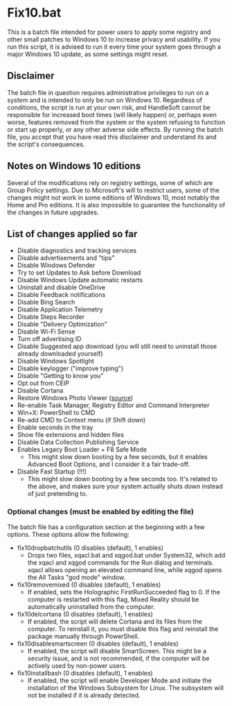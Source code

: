 # Fix10.bat

This is a batch file intended for power users to apply some registry and other small patches to Windows 10 to increase privacy and usability. If you run this script, it is advised to run it every time your system goes through a major Windows 10 update, as some settings might reset.

## Disclaimer

The batch file in question requires administrative privileges to run on a system and is intended to only be run on Windows 10. Regardless of conditions, the script is run at your own risk, and HandleSoft cannot be responsible for increased boot times (will likely happen) or, perhaps even worse, features removed from the system or the system refusing to function or start up properly, or any other adverse side effects. By running the batch file, you accept that you have read this disclaimer and understand its and the script's consequences.

## Notes on Windows 10 editions

Several of the modifications rely on registry settings, some of which are Group Policy settings. Due to Microsoft's will to restrict users, some of the changes might not work in some editions of Windows 10, most notably the Home and Pro editions. It is also impossible to guarantee the functionality of the changes in future upgrades.

## List of changes applied so far

* Disable diagnostics and tracking services
* Disable advertisements and "tips"
* Disable Windows Defender
* Try to set Updates to Ask before Download
* Disable Windows Update automatic restarts
* Uninstall and disable OneDrive
* Disable Feedback notifications
* Disable Bing Search
* Disable Application Telemetry
* Disable Steps Recorder
* Disable "Delivery Optimization"
* Disable Wi-Fi Sense
* Turn off advertising ID
* Disable Suggested app download (you will still need to uninstall those already downloaded yourself)
* Disable Windows Spotlight
* Disable keylogger ("improve typing")
* Disable "Getting to know you"
* Opt out from CEIP
* Disable Cortana
* Restore Windows Photo Viewer ([source](https://www.tenforums.com/tutorials/14312-restore-windows-photo-viewer-windows-10-a.html))
* Re-enable Task Manager, Registry Editor and Command Interpreter
* Win+X: PowerShell to CMD
* Re-add CMD to Context menu (if Shift down)
* Enable seconds in the tray
* Show file extensions and hidden files
* Disable Data Collection Publishing Service
* Enables Legacy Boot Loader + F8 Safe Mode 
  * This might slow down booting by a few seconds, but it enables Advanced Boot Options, and I consider it a fair trade-off.
* Disable Fast Startup (!!!)
  * This might slow down booting by a few seconds too. It's related to the above, and makes sure your system actually shuts down instead of just pretending to. 

### Optional changes (must be enabled by editing the file)

The batch file has a configuration section at the beginning with a few options. These options allow the following:

* fix10dropbatchutils (0 disables (default), 1 enables)
  * Drops two files, xqacl.bat and xqgod.bat under System32, which add the xqacl and xqgod commands for the Run dialog and terminals. xqacl allows opening an elevated command line, while xqgod opens the All Tasks "god mode" window.
* fix10removemixed (0 disables (default), 1 enables) 
  * If enabled, sets the Holographic FirstRunSucceeded flag to 0. If the computer is restarted with this flag, Mixed Reality should be automatically uninstalled from the computer.
* fix10delcortana (0 disables (default), 1 enables) 
  * If enabled, the script will delete Cortana and its files from the computer. To reinstall it, you must disable this flag and reinstall the package manually through PowerShell.
* fix10disablesmartscreen (0 disables (default), 1 enables) 
  * If enabled, the script will disable SmartScreen. This might be a security issue, and is not recommended, if the computer will be actively used by non-power users.
* fix10installbash (0 disables (default), 1 enables) 
  * If enabled, the script will enable Developer Mode and initiate the installation of the Windows Subsystem for Linux. The subsystem will not be installed if it is already detected.
